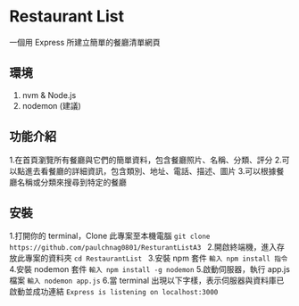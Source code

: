# Restaurant List

一個用 Express 所建立簡單的餐廳清單網頁

## 環境

1. nvm & Node.js
2. nodemon (建議)


## 功能介紹

1.在首頁瀏覽所有餐廳與它們的簡單資料，包含餐廳照片、名稱、分類、評分
2.可以點進去看餐廳的詳細資訊，包含類別、地址、電話、描述、圖片
3.可以根據餐廳名稱或分類來搜尋到特定的餐廳

## 安裝

1.打開你的 terminal，Clone 此專案至本機電腦
  `git clone https://github.com/paulchnag0801/ResturantListA3 `
2.開啟終端機，進入存放此專案的資料夾
  `cd RestaurantList `
3.安裝 npm 套件
  `輸入 npm install 指令`
4.安裝 nodemon 套件
  `輸入 npm install -g nodemon`
5.啟動伺服器，執行 app.js 檔案
  `輸入 nodemon app.js`
6.當 terminal 出現以下字樣，表示伺服器與資料庫已啟動並成功連結
  `Express is listening on localhost:3000`
